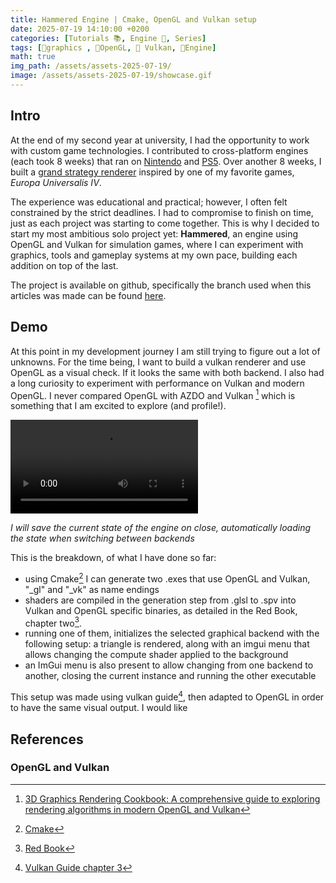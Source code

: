 ```yaml
---
title: Hammered Engine | Cmake, OpenGL and Vulkan setup
date: 2025-07-19 14:10:00 +0200
categories: [Tutorials 📚, Engine 🔧, Series]
tags: [🎨graphics , 🔺OpenGL, 🌋 Vulkan, 🔧Engine]
math: true
img_path: /assets/assets-2025-07-19/
image: /assets/assets-2025-07-19/showcase.gif
---
```


## Intro

At the end of my second year at university, I had the opportunity to work with custom game technologies. I contributed to cross-platform engines (each took 8 weeks) that ran on [Nintendo](https://tycro-games.github.io/projects/Y2-blockC/) and [PS5](https://tycro-games.github.io/projects/Y2-BlockD/). Over another 8 weeks, I built a [grand strategy renderer](https://tycro-games.github.io/projects/Y2-blockB/) inspired by one of my favorite games, *Europa Universalis IV*.

The experience was educational and practical; however, I often felt constrained by the strict deadlines. I had to compromise to finish on time, just as each project was starting to come together. This is why I decided to start my most ambitious solo project yet: **Hammered**, an engine using OpenGL and Vulkan for simulation games, where I can experiment with graphics, tools and gameplay systems at my own pace, building each addition on top of the last.

The project is available on github, specifically the branch used when this articles was made can be found [here](https://github.com/OneBogdan01/hammered-engine/tree/Cmake-opengl-vulkan-set-up).

## Demo

At this point in my development journey I am still trying to figure out a lot of unknowns. For the time being, I want to build a vulkan renderer and use OpenGL as a visual check. If it looks the same with both backend. I also had a long curiosity to experiment with performance on Vulkan and modern OpenGL. I never compared OpenGL with AZDO and Vulkan [^grc] which is something that I am excited to explore (and profile!).

<video controls src="/assets/assets-2025-07-19/2025-07-19 18-00-20.mp4" title="Title"></video>

*I will save the current state of the engine on close, automatically loading the state when switching between backends*

This is the breakdown, of what I have done so far:

- using Cmake[^make] I can generate two .exes that use OpenGL and Vulkan, "_gl" and "_vk" as name endings
- shaders are compiled in the generation step from .glsl to .spv into Vulkan and OpenGL specific binaries, as detailed in the Red Book, chapter two[^glb].
- running one of them, initializes the selected graphical backend with the following setup: a triangle is rendered, along with an imgui menu that allows changing the compute shader applied to the background
- an ImGui menu is also present to allow changing from one backend to another, closing the current instance and running the other executable


This setup was made using vulkan guide[^vkg], then adapted to OpenGL in order to have the same visual output. I would like
## References

### OpenGL and Vulkan

[^glb]: [Red Book](http://www.opengl-redbook.com/)
[^grc]: [3D Graphics Rendering Cookbook: A comprehensive guide to exploring rendering algorithms in modern OpenGL and Vulkan](https://www.amazon.com/Graphics-Rendering-Cookbook-comprehensive-algorithms/dp/1838986197)
[^vkg]: [Vulkan Guide chapter 3](https://vkguide.dev/docs/new_chapter_3/building_pipeline/)


[^make]: [Cmake](https://cmake.org/)
